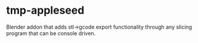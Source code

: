 # tmp-appleseed
Blender addon that adds stl->gcode export functionality through any slicing program that can be console driven.
